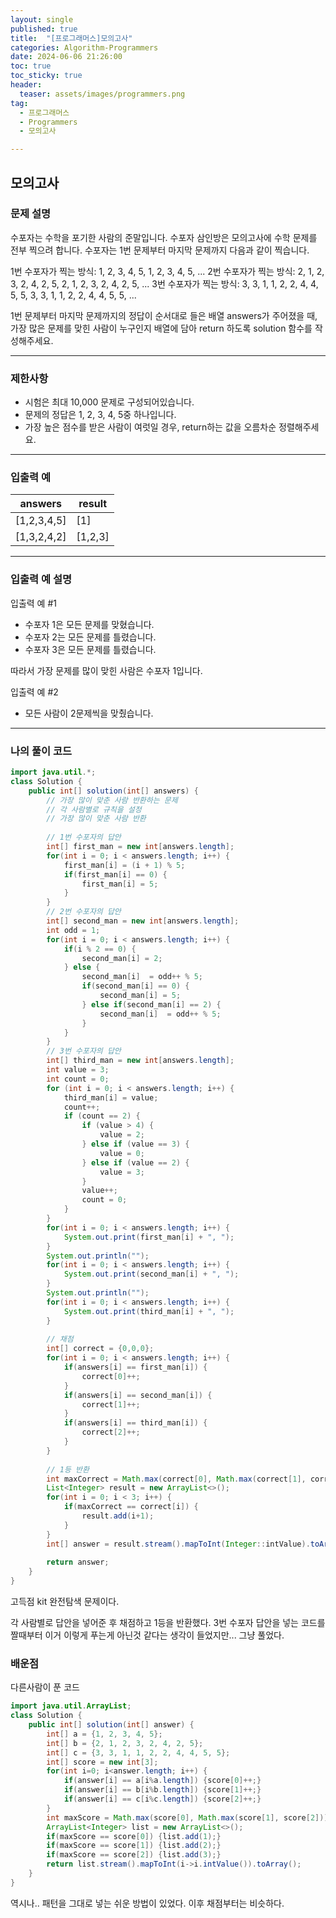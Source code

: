 ```yaml
---
layout: single
published: true
title:  "[프로그래머스]모의고사"
categories: Algorithm-Programmers
date: 2024-06-06 21:26:00
toc: true
toc_sticky: true
header:
  teaser: assets/images/programmers.png
tag:   
  - 프로그래머스
  - Programmers
  - 모의고사

---
```


## 모의고사

### 문제 설명

수포자는 수학을 포기한 사람의 준말입니다. 수포자 삼인방은 모의고사에 수학 문제를 전부 찍으려 합니다. 수포자는 1번 문제부터 마지막 문제까지 다음과 같이 찍습니다.

1번 수포자가 찍는 방식: 1, 2, 3, 4, 5, 1, 2, 3, 4, 5, ...
2번 수포자가 찍는 방식: 2, 1, 2, 3, 2, 4, 2, 5, 2, 1, 2, 3, 2, 4, 2, 5, ...
3번 수포자가 찍는 방식: 3, 3, 1, 1, 2, 2, 4, 4, 5, 5, 3, 3, 1, 1, 2, 2, 4, 4, 5, 5, ...

1번 문제부터 마지막 문제까지의 정답이 순서대로 들은 배열 answers가 주어졌을 때, 가장 많은 문제를 맞힌 사람이 누구인지 배열에 담아 return 하도록 solution 함수를 작성해주세요.

----------------

### 제한사항

* 시험은 최대 10,000 문제로 구성되어있습니다.
* 문제의 정답은 1, 2, 3, 4, 5중 하나입니다.
* 가장 높은 점수를 받은 사람이 여럿일 경우, return하는 값을 오름차순 정렬해주세요.

----------------

### 입출력 예

|answers	|result	|
|---|---|
|[1,2,3,4,5]|	[1]	|
|[1,3,2,4,2]|	[1,2,3]	|

----------------

### 입출력 예 설명

입출력 예 #1  

* 수포자 1은 모든 문제를 맞혔습니다.
* 수포자 2는 모든 문제를 틀렸습니다.
* 수포자 3은 모든 문제를 틀렸습니다.
    
따라서 가장 문제를 많이 맞힌 사람은 수포자 1입니다.  

입출력 예 #2  

* 모든 사람이 2문제씩을 맞췄습니다.
  

  

  

----------------

### 나의 풀이 코드

```java
import java.util.*;
class Solution {
    public int[] solution(int[] answers) {
        // 가장 많이 맞춘 사람 반환하는 문제
        // 각 사람별로 규칙을 설정
        // 가장 많이 맞춘 사람 반환
        
        // 1번 수포자의 답안
        int[] first_man = new int[answers.length];
        for(int i = 0; i < answers.length; i++) {
            first_man[i] = (i + 1) % 5;
            if(first_man[i] == 0) {
                first_man[i] = 5;
            }
        }
        // 2번 수포자의 답안
        int[] second_man = new int[answers.length];
        int odd = 1;
        for(int i = 0; i < answers.length; i++) {
            if(i % 2 == 0) {
                second_man[i] = 2;
            } else {
                second_man[i]  = odd++ % 5;
                if(second_man[i] == 0) {
                    second_man[i] = 5;
                } else if(second_man[i] == 2) {
                    second_man[i]  = odd++ % 5;
                }
            }
        }       
        // 3번 수포자의 답안
        int[] third_man = new int[answers.length];
        int value = 3;
        int count = 0;
        for (int i = 0; i < answers.length; i++) {
            third_man[i] = value;
            count++;
            if (count == 2) {
                if (value > 4) {
                    value = 2;
                } else if (value == 3) {
                    value = 0;
                } else if (value == 2) {
                    value = 3;
                }
                value++;
                count = 0; 
            }
        }
        for(int i = 0; i < answers.length; i++) {
            System.out.print(first_man[i] + ", ");
        }
        System.out.println("");
        for(int i = 0; i < answers.length; i++) {
            System.out.print(second_man[i] + ", ");
        }
        System.out.println("");
        for(int i = 0; i < answers.length; i++) {
            System.out.print(third_man[i] + ", ");
        }
        
        // 채점
        int[] correct = {0,0,0};
        for(int i = 0; i < answers.length; i++) {
            if(answers[i] == first_man[i]) {
                correct[0]++;
            }
            if(answers[i] == second_man[i]) {
                correct[1]++;
            }
            if(answers[i] == third_man[i]) {
                correct[2]++;
            }
        }
        
        // 1등 반환
        int maxCorrect = Math.max(correct[0], Math.max(correct[1], correct[2]));
        List<Integer> result = new ArrayList<>();
        for(int i = 0; i < 3; i++) {
            if(maxCorrect == correct[i]) {
                result.add(i+1);
            }
        }
        int[] answer = result.stream().mapToInt(Integer::intValue).toArray();
        
        return answer;
    }
}
```

고득점 kit 완전탐색 문제이다.  

각 사람별로 답안을 넣어준 후 채점하고 1등을 반환했다. 3번 수포자 답안을 넣는 코드를 짤때부터 이거 이렇게 푸는게 아닌것 같다는 생각이 들었지만... 그냥 풀었다.
        

### 배운점

다른사람이 푼 코드
```java
import java.util.ArrayList;
class Solution {
    public int[] solution(int[] answer) {
        int[] a = {1, 2, 3, 4, 5};
        int[] b = {2, 1, 2, 3, 2, 4, 2, 5};
        int[] c = {3, 3, 1, 1, 2, 2, 4, 4, 5, 5};
        int[] score = new int[3];
        for(int i=0; i<answer.length; i++) {
            if(answer[i] == a[i%a.length]) {score[0]++;}
            if(answer[i] == b[i%b.length]) {score[1]++;}
            if(answer[i] == c[i%c.length]) {score[2]++;}
        }
        int maxScore = Math.max(score[0], Math.max(score[1], score[2]));
        ArrayList<Integer> list = new ArrayList<>();
        if(maxScore == score[0]) {list.add(1);}
        if(maxScore == score[1]) {list.add(2);}
        if(maxScore == score[2]) {list.add(3);}
        return list.stream().mapToInt(i->i.intValue()).toArray();
    }
}
```

역시나..
패턴을 그대로 넣는 쉬운 방법이 있었다. 이후 채점부터는 비슷하다.
